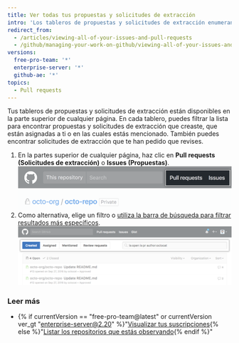 ```yaml
---
title: Ver todas tus propuestas y solicitudes de extracción
intro: 'Los tableros de propuestas y solicitudes de extracción enumeran las propuestas y solicitudes de extracción abiertas que has creado. Puedes utilizarlos para actualizar los elementos que se han puesto en espera, que has cerrado o que mantienes un registro de dónde has sido mencionado a lo largo de todos los repositorios (incluidos aquellos en los que no estás suscrito).'
redirect_from:
  - /articles/viewing-all-of-your-issues-and-pull-requests
  - /github/managing-your-work-on-github/viewing-all-of-your-issues-and-pull-requests
versions:
  free-pro-team: '*'
  enterprise-server: '*'
  github-ae: '*'
topics:
  - Pull requests
---
```

Tus tableros de propuestas y solicitudes de extracción están disponibles en la parte superior de cualquier página. En cada tablero, puedes filtrar la lista para encontrar propuestas y solicitudes de extracción que creaste, que están asignadas a ti o en las cuales estás mencionado. También puedes encontrar solicitudes de extracción que te han pedido que revises.

1. En la partes superior de cualquier página, haz clic en **Pull requests (Solicitudes de extracción)** o **Issues (Propuestas)**. ![Tableros de solicitudes de extracción o propuestas globales](/assets/images/help/overview/issues_and_pr_dashboard.png)
2. Como alternativa, elige un filtro o [utiliza la barra de búsqueda para filtrar resultados más específicos](/articles/using-search-to-filter-issues-and-pull-requests). ![Lista de solicitudes de extracción con el filtro "Created" (Creado) seleccionado](/assets/images/help/overview/pr_dashboard_created.png)

### Leer más

- {% if currentVersion == "free-pro-team@latest" or currentVersion ver_gt "enterprise-server@2.20" %}"[Visualizar tus suscripciones](/github/managing-subscriptions-and-notifications-on-github/viewing-your-subscriptions#reviewing-repositories-that-youre-watching){% else %}"[Listar los repositorios que estás observando](/github/receiving-notifications-about-activity-on-github/listing-the-repositories-youre-watching){% endif %}"
